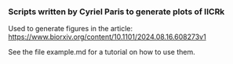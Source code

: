 ### Scripts written by Cyriel Paris to generate plots of IICRk

Used to generate figures in the article: https://www.biorxiv.org/content/10.1101/2024.08.16.608273v1

See the file example.md for a tutorial on how to use them.

